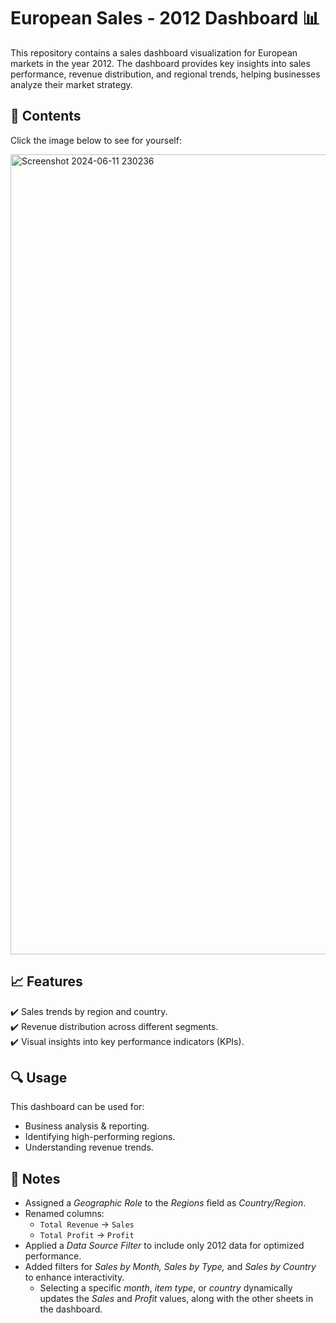 # European Sales - 2012 Dashboard 📊
This repository contains a sales dashboard visualization for European markets in the year 2012. The dashboard provides key insights into sales performance, revenue distribution, and regional trends, helping businesses analyze their market strategy.


## 📂 Contents
Click the image below to see for yourself:

<a href="https://public.tableau.com/app/profile/nadir.zamouche/viz/EuropeanSales-2012Dashboard/Dashboard1" target="_blank">
    <img width="1280" alt="Screenshot 2024-06-11 230236" src="https://github.com/user-attachments/assets/40790fcd-335e-493b-a764-9f97be1236e9"/>
</a>

## 📈 Features
✔️ Sales trends by region and country. <br>
✔️ Revenue distribution across different segments. <br>
✔️ Visual insights into key performance indicators (KPIs). <br>

## 🔍 Usage
This dashboard can be used for:
- Business analysis & reporting.
- Identifying high-performing regions.
- Understanding revenue trends.

## 📌 Notes
- Assigned a *Geographic Role* to the *Regions* field as *Country/Region*.  
- Renamed columns:  
  - `Total Revenue` → `Sales`  
  - `Total Profit` → `Profit`  
- Applied a *Data Source Filter* to include only 2012 data for optimized performance.  
- Added filters for *Sales by Month, Sales by Type,* and *Sales by Country* to enhance interactivity.  
  - Selecting a specific *month*, *item type*, or *country* dynamically updates the *Sales* and *Profit* values, along with the other sheets in the dashboard.  
